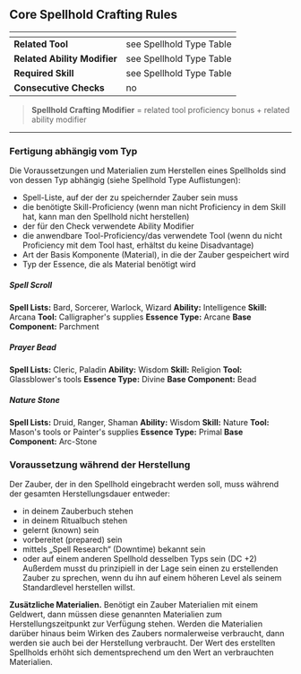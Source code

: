 
## Core Spellhold Crafting Rules

| <!-- -->                     | <!-- -->                 |
| :--------------------------- | :----------------------- |
| **Related Tool**             | see Spellhold Type Table |
| **Related Ability Modifier** | see Spellhold Type Table |
| **Required Skill**           | see Spellhold Type Table |
| **Consecutive Checks**       | no                       |

> **Spellhold Crafting Modifier** = related tool proficiency bonus + related ability modifier

___

### Fertigung abhängig vom Typ
Die Voraussetzungen und Materialien zum Herstellen eines Spellholds sind von dessen Typ abhängig (siehe Spellhold Type Auflistungen):
<div class="listNoGap"></div>

- Spell-Liste, auf der der zu speichernder Zauber sein muss
- die benötigte Skill-Proficiency (wenn man nicht Proficiency in dem Skill hat, kann man den Spellhold nicht herstellen)
- der für den Check verwendete Ability Modifier
- die anwendbare Tool-Proficiency/das verwendete Tool (wenn du nicht Proficiency mit dem Tool hast, erhältst du keine Disadvantage)
- Art der Basis Komponente (Material), in die der Zauber gespeichert wird
- Typ der Essence, die als Material benötigt wird
 
##### Spell Scroll
**Spell Lists:** Bard, Sorcerer, Warlock, Wizard
**Ability:** Intelligence
**Skill:** Arcana
**Tool:** Calligrapher's supplies
**Essence Type:** Arcane
**Base Component:** Parchment

##### Prayer Bead
**Spell Lists:** Cleric, Paladin
**Ability:** Wisdom
**Skill:** Religion
**Tool:** Glassblower's tools
**Essence Type:** Divine
**Base Component:** Bead

##### Nature Stone
**Spell Lists:** Druid, Ranger, Shaman
**Ability:** Wisdom
**Skill:** Nature
**Tool:** Mason's tools or Painter's supplies
**Essence Type:** Primal
**Base Component:** Arc-Stone


### Voraussetzung während der Herstellung
Der Zauber, der in den Spellhold eingebracht werden soll, muss während der gesamten Herstellungsdauer entweder:
<div class="listNoGap"></div>

- in deinem Zauberbuch stehen
- in deinem Ritualbuch stehen
- gelernt (known) sein
- vorbereitet (prepared) sein
- mittels „Spell Research“ (Downtime) bekannt sein
- oder auf einem anderen Spellhold desselben Typs sein (DC +2)
Außerdem musst du prinzipiell in der Lage sein einen zu erstellenden Zauber zu sprechen, wenn du ihn auf einem höheren Level als seinem Standardlevel herstellen willst.

**Zusätzliche Materialien.** Benötigt ein Zauber Materialien mit einem Geldwert, dann müssen diese genannten Materialien zum Herstellungszeitpunkt zur Verfügung stehen.
Werden die Materialien darüber hinaus beim Wirken des Zaubers normalerweise verbraucht, dann werden sie auch bei der Herstellung verbraucht. Der Wert des erstellten Spellholds erhöht sich dementsprechend um den Wert an verbrauchten Materialien.


